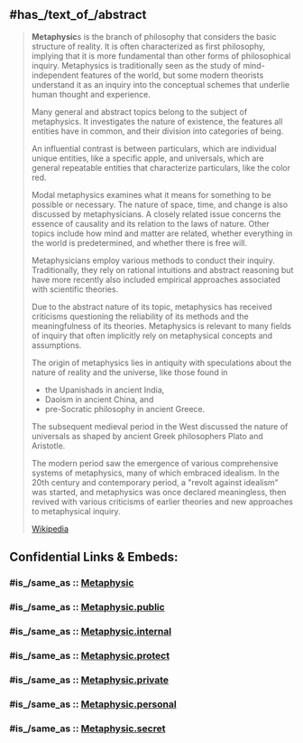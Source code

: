 
## #has_/text_of_/abstract 

> **Metaphysic**s is the branch of philosophy that considers the basic structure of reality. 
> It is often characterized as first philosophy, 
> implying that it is more fundamental than other forms of philosophical inquiry. 
> Metaphysics is traditionally seen as the study of mind-independent features of the world, 
> but some modern theorists understand it as 
> an inquiry into the conceptual schemes that underlie human thought and experience.
>
> Many general and abstract topics belong to the subject of metaphysics. 
> It investigates the nature of existence, the features all entities have in common, 
> and their division into categories of being. 
> 
> An influential contrast is between particulars, which are individual unique entities, 
> like a specific apple, and universals, 
> which are general repeatable entities that characterize particulars, like the color red. 
> 
> Modal metaphysics examines what it means for something to be possible or necessary. 
> The nature of space, time, and change is also discussed by metaphysicians. 
> A closely related issue concerns the essence of causality and its relation to the laws of nature. 
> Other topics include how mind and matter are related, 
> whether everything in the world is predetermined, and whether there is free will.
>
> Metaphysicians employ various methods to conduct their inquiry. 
> Traditionally, they rely on rational intuitions and abstract reasoning 
> but have more recently also included empirical approaches associated with scientific theories. 
> 
> Due to the abstract nature of its topic, metaphysics has received criticisms 
> questioning the reliability of its methods and the meaningfulness of its theories. 
> Metaphysics is relevant to many fields of inquiry 
> that often implicitly rely on metaphysical concepts and assumptions.
>
> The origin of metaphysics lies in antiquity 
> with speculations about the nature of reality and the universe, like those found in 
> - the Upanishads in ancient India, 
> - Daoism in ancient China, and 
> - pre-Socratic philosophy in ancient Greece. 
> 
> The subsequent medieval period in the West discussed 
> the nature of universals as shaped by ancient Greek philosophers Plato and Aristotle. 
> 
> The modern period saw the emergence of various comprehensive systems of metaphysics, 
> many of which embraced idealism. 
> In the 20th century and contemporary period, a "revolt against idealism" was started, 
> and metaphysics was once declared meaningless, 
> then revived with various criticisms of earlier theories 
> and new approaches to metaphysical inquiry.
>
> [Wikipedia](https://en.wikipedia.org/wiki/Metaphysics)


## Confidential Links & Embeds: 

### #is_/same_as :: [Metaphysic](/_Standards/Philosophy/Metaphysic.md) 

### #is_/same_as :: [Metaphysic.public](/_public/Philosophy/Metaphysic.public.md) 

### #is_/same_as :: [Metaphysic.internal](/_internal/Philosophy/Metaphysic.internal.md) 

### #is_/same_as :: [Metaphysic.protect](/_protect/Philosophy/Metaphysic.protect.md) 

### #is_/same_as :: [Metaphysic.private](/_private/Philosophy/Metaphysic.private.md) 

### #is_/same_as :: [Metaphysic.personal](/_personal/Philosophy/Metaphysic.personal.md) 

### #is_/same_as :: [Metaphysic.secret](/_secret/Philosophy/Metaphysic.secret.md)

